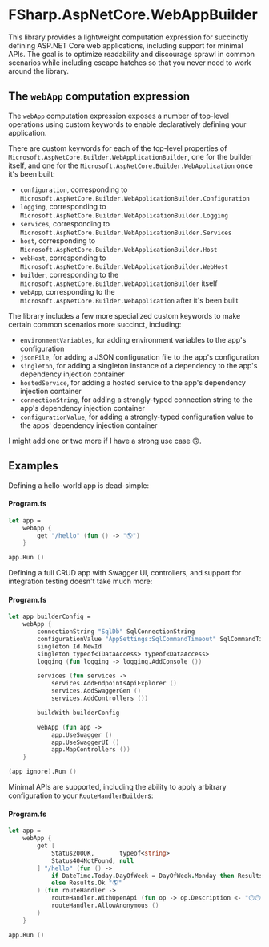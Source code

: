 # FSharp.AspNetCore.WebAppBuilder

This library provides a lightweight computation expression for succinctly defining ASP.NET Core web applications, including support for minimal APIs. The goal is to optimize readability and discourage sprawl in common scenarios while including escape hatches so that you never need to work around the library.

## The `webApp` computation expression

The `webApp` computation expression exposes a number of top-level operations using custom keywords to enable declaratively defining your application. 

There are custom keywords for each of the top-level properties of `Microsoft.AspNetCore.Builder.WebApplicationBuilder`, one for the builder itself, and one for the `Microsoft.AspNetCore.Builder.WebApplication` once it's been built:

- `configuration`, corresponding to `Microsoft.AspNetCore.Builder.WebApplicationBuilder.Configuration`
- `logging`, corresponding to `Microsoft.AspNetCore.Builder.WebApplicationBuilder.Logging`
- `services`, corresponding to `Microsoft.AspNetCore.Builder.WebApplicationBuilder.Services`
- `host`, corresponding to `Microsoft.AspNetCore.Builder.WebApplicationBuilder.Host`
- `webHost`, corresponding to `Microsoft.AspNetCore.Builder.WebApplicationBuilder.WebHost`
- `builder`, corresponding to the `Microsoft.AspNetCore.Builder.WebApplicationBuilder` itself
- `webApp`, corresponding to the `Microsoft.AspNetCore.Builder.WebApplication` after it's been built

The library includes a few more specialized custom keywords to make certain common scenarios more succinct, including:

- `environmentVariables`, for adding environment variables to the app's configuration
- `jsonFile`, for adding a JSON configuration file to the app's configuration
- `singleton`, for adding a singleton instance of a dependency to the app's dependency injection container
- `hostedService`, for adding a hosted service to the app's dependency injection container
- `connectionString`, for adding a strongly-typed connection string to the app's dependency injection container
- `configurationValue`, for adding a strongly-typed configuration value to the apps' dependency injection container

I might add one or two more if I have a strong use case 🙃.

## Examples

Defining a hello-world app is dead-simple:

#### Program.fs

```fsharp
let app =
    webApp {
        get "/hello" (fun () -> "🌎")
    }

app.Run ()
```

Defining a full CRUD app with Swagger UI, controllers, and support for integration testing doesn't take much more:

#### Program.fs

```fsharp
let app builderConfig =
    webApp {
        connectionString "SqlDb" SqlConnectionString
        configurationValue "AppSettings:SqlCommandTimeout" SqlCommandTimeout
        singleton Id.NewId
        singleton typeof<IDataAccess> typeof<DataAccess>
        logging (fun logging -> logging.AddConsole ())

        services (fun services ->
            services.AddEndpointsApiExplorer ()
            services.AddSwaggerGen ()
            services.AddControllers ())

        buildWith builderConfig

        webApp (fun app ->
            app.UseSwagger ()
            app.UseSwaggerUI ()
            app.MapControllers ())
    }

(app ignore).Run ()
```

Minimal APIs are supported, including the ability to apply arbitrary configuration to your `RouteHandlerBuilder`s:

#### Program.fs

```fsharp
let app =
    webApp {
        get [
            Status200OK,       typeof<string>
            Status404NotFound, null
        ] "/hello" (fun () ->
            if DateTime.Today.DayOfWeek = DayOfWeek.Monday then Results.NotFound ()
            else Results.Ok "🌎"
        ) (fun routeHandler ->
            routeHandler.WithOpenApi (fun op -> op.Description <- "😶😶😶"; op)
            routeHandler.AllowAnonymous ()
        )
    }

app.Run ()
```
